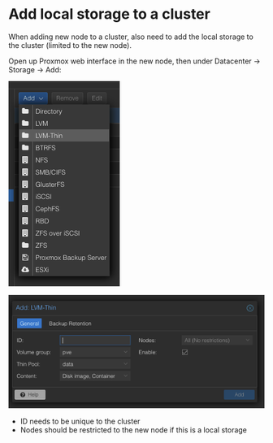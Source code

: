 # Add local storage to a cluster

When adding new node to a cluster, also need to add the local storage to the cluster (limited to the new node).

Open up Proxmox web interface in the new node, then under Datacenter -> Storage -> Add:

![Add LVM-Thin](image.png)

![Add new storage](image-1.png)

- ID needs to be unique to the cluster
- Nodes should be restricted to the new node if this is a local storage